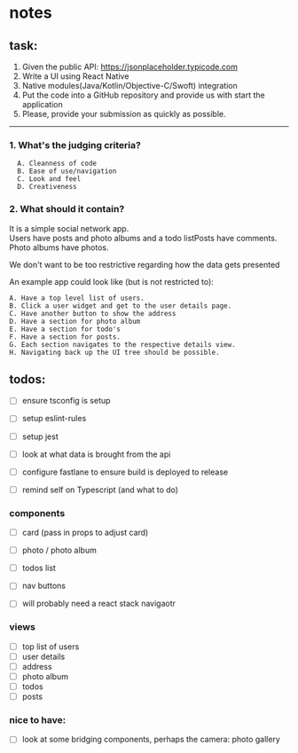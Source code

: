 # notes

## task:
1. Given the public API: https://jsonplaceholder.typicode.com
2. Write a UI using React Native
3. Native modules(Java/Kotlin/Objective-C/Swoft) integration
4. Put the code into a GitHub repository and provide us with
start the application
5. Please, provide your submission as quickly as possible.

---

### 1. What's the judging criteria?

```
  A. Cleanness of code
  B. Ease of use/navigation
  C. Look and feel
  D. Creativeness
```

### 2. What should it contain?
It is a simple social network app.  
Users have posts and photo albums and a   todo listPosts have comments. Photo albums have photos.

We don't want to be too restrictive regarding how the data gets presented

An example app could look like (but is not restricted to): 

```
A. Have a top level list of users.
B. Click a user widget and get to the user details page. 
C. Have another button to show the address
D. Have a section for photo album
E. Have a section for todo's
F. Have a section for posts.
G. Each section navigates to the respective details view. 
H. Navigating back up the UI tree should be possible.
```

## todos:
- [ ] ensure tsconfig is setup
- [ ] setup eslint-rules
- [ ] setup jest

- [ ] look at what data is brought from the api
- [ ] configure fastlane to ensure build is deployed to release
- [ ] remind self on Typescript (and what to do)

### components
- [ ] card (pass in props to adjust card)
- [ ] photo / photo album
- [ ] todos list
- [ ] nav buttons
- [ ] will probably need a react stack navigaotr


### views
- [ ] top list of users
- [ ] user details
- [ ] address
- [ ] photo album
- [ ] todos
- [ ] posts

### nice to have:
- [ ] look at some bridging components, perhaps the camera: photo gallery